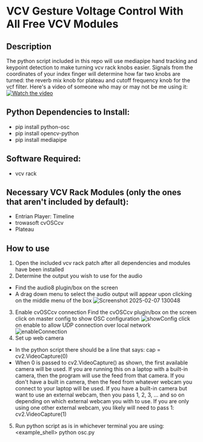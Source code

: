 # VCV Gesture Voltage Control With All Free VCV Modules
## Description
The python script included in this repo will use mediapipe hand tracking and keypoint detection to make turning vcv rack knobs easier. Signals from the coordinates of your index finger will determine how far two knobs are turned: the reverb mix knob for plateau and cutoff frequency knob for the vcf filter. Here's a video of someone who may or may not be me using it:
[![Watch the video](https://img.youtube.com/vi/XEEX_NDXvdY/maxresdefault.jpg)](https://www.youtube.com/watch?v=XEEX_NDXvdY)
## Python Dependencies to Install:
- pip install python-osc
- pip install opencv-python 
- pip install mediapipe 
## Software Required:
- vcv rack
## Necessary VCV Rack Modules (only the ones that aren't included by default):
- Entrian Player: Timeline
- trowasoft cvOSCcv
- Plateau
## How to use
1. Open the included vcv rack patch after all dependencies and modules have been installed
2. Determine the output you wish to use for the audio
- Find the audio8 plugin/box on the screen
- A drag down menu to select the audio output will appear upon clicking on the middle menu of the box
![Screenshot 2025-02-07 130048](https://github.com/user-attachments/assets/3c25cdd9-5dae-4493-9e31-6722fab434ca)
3. Enable cvOSCcv connection
Find the cvOSCcv plugin/box on the screen
click on master config to show OSC configuration
![showConfig](https://github.com/user-attachments/assets/9be99779-b28f-4820-936a-2ecdb3a8a416)
click on enable to allow UDP connection over local network
![enableConnection](https://github.com/user-attachments/assets/a8e10b6b-a8c9-40c5-9c22-86c0990407bf)
4. Set up web camera
- In the python script there should be a line that says:
cap = cv2.VideoCapture(0)
- When 0 is passed to cv2.VideoCapture() as shown, the first available camera will be used. If you are running this on a laptop with a built-in camera, then the program will use the feed from that camera. If you don't have a built in camera, then the feed from whatever webcam you connect to your laptop will be used. If you have a built-in camera but want to use an external webcam, then you pass 1, 2, 3, ... and so on depending on which external webcam you with to use. If you are only using one other external webcam, you likely will need to pass 1:
cv2.VideoCapture(1)
5. Run python script as is in whichever terminal you are using:
<example_shell> python osc.py
